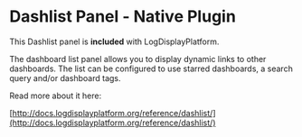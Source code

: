 # Dashlist Panel -  Native Plugin

This Dashlist panel is **included** with LogDisplayPlatform.

The dashboard list panel allows you to display dynamic links to other dashboards. The list can be configured to use starred dashboards, a search query and/or dashboard tags.

Read more about it here:

[http://docs.logdisplayplatform.org/reference/dashlist/](http://docs.logdisplayplatform.org/reference/dashlist/)